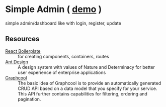 <h1>Simple Admin ( <a href="https://fortesting123.000webhostapp.com/">demo</a> )</h1>
<p>simple admin/dashboard like with login, register, update</p>

## Resources


<dl>
  <dt><a href="https://github.com/react-boilerplate/react-boilerplate">React Boilerplate</a></dt>
  <dd>for creating components, containers, routes</dd>

  <dt><a href="https://ant.design/docs/react/introduce">Ant Design</a></dt>
  <dd>A design system with values of Nature and Determinacy for better user experience of enterprise applications</dd>
  
  <dt><a href="https://www.graph.cool/docs/">Graphcool</a></dt>
  <dd>The basic idea of Graphcool is to provide an automatically generated CRUD API based on a data model that you specify for your service. This API further contains capabilities for filtering, ordering and pagination.
  </dd>
</dl>